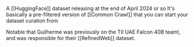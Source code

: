 A [[HuggingFace]] dataset releasing at the end of April 2024 or so
It's basically a pre-filtered version of [[Common Crawl]] that you can start your dataset curation from

Notable that Guilherme was previously on the TII UAE Falcon 40B teamI, and was responsible for their [[RefinedWeb]] dataset.